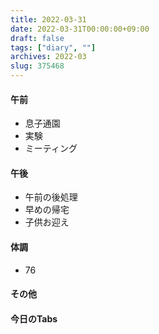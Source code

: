 ```yaml
---
title: 2022-03-31
date: 2022-03-31T00:00:00+09:00
draft: false
tags: ["diary", ""]
archives: 2022-03
slug: 375468
---
```

#### 午前
- 息子通園
- 実験
- ミーティング
#### 午後
- 午前の後処理
- 早めの帰宅
- 子供お迎え
#### 体調
- 76
#### その他
#### 今日のTabs